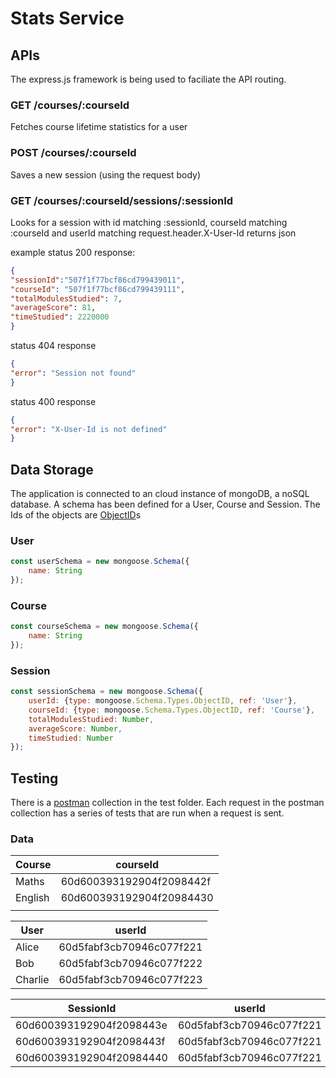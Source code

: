# Stats Service

## APIs
The express.js framework is being used to faciliate the API routing.

### GET /courses/:courseId
Fetches course lifetime statistics for a user
### POST /courses/:courseId
Saves a new session (using the request body)
### GET /courses/:courseId/sessions/:sessionId
Looks for a session with id matching :sessionId, courseId matching :courseId and userId matching request.header.X-User-Id 
returns json

example status 200 response:

```JSON
{
"sessionId":"507f1f77bcf86cd799439011",
"courseId": "507f1f77bcf86cd799439111",
"totalModulesStudied": 7,
"averageScore": 81,
"timeStudied": 2220000
}
```

status 404 response
```JSON
{
"error": "Session not found"
}
```

status 400 response
```JSON
{
"error": "X-User-Id is not defined"
}
```

## Data Storage
The application is connected to an cloud instance of mongoDB, a noSQL database. A schema has been defined for a User, Course and Session. The Ids of the objects are [ObjectID](https://docs.mongodb.com/manual/reference/method/ObjectId/)s

### User
```javascript
const userSchema = new mongoose.Schema({
	name: String
});
```

### Course
```javascript
const courseSchema = new mongoose.Schema({
	name: String
});
```

### Session
```javascript
const sessionSchema = new mongoose.Schema({
	userId: {type: mongoose.Schema.Types.ObjectID, ref: 'User'},
	courseId: {type: mongoose.Schema.Types.ObjectID, ref: 'Course'},
	totalModulesStudied: Number,
	averageScore: Number,
	timeStudied: Number
});
```

## Testing
There is a [postman](http://postman.com) collection in the test folder. Each request in the postman collection has a series of tests that are run when a request is sent.

### Data
| Course  | courseId                 |
|---------|--------------------------|
| Maths   | 60d600393192904f2098442f |
| English | 60d600393192904f20984430 |
|         |                          | 


| User    | userId                   |
|---------|--------------------------|
| Alice   | 60d5fabf3cb70946c077f221 |
| Bob     | 60d5fabf3cb70946c077f222 |
| Charlie | 60d5fabf3cb70946c077f223 |


| SessionId                | userId                   | courseId                 |
|--------------------------|--------------------------|--------------------------|
| 60d600393192904f2098443e | 60d5fabf3cb70946c077f221 | 60d600393192904f2098442f | 
| 60d600393192904f2098443f | 60d5fabf3cb70946c077f221 | 60d600393192904f2098442f | 
| 60d600393192904f20984440 | 60d5fabf3cb70946c077f221 | 60d600393192904f2098442f | 